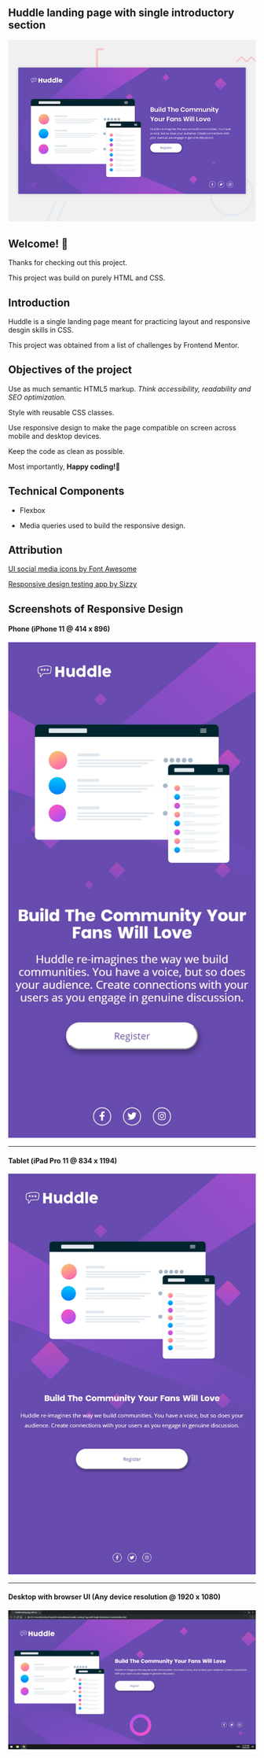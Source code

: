 ## Huddle landing page with single introductory section

![Design preview for the Huddle landing page with single introductory section](./design/desktop-preview.jpg)

## Welcome! 👋

Thanks for checking out this project.

This project was build on purely HTML and CSS.

## Introduction

Huddle is a single landing page meant for practicing layout and responsive desgin skills in CSS.

This project was obtained from a list of challenges by Frontend Mentor.

## Objectives of the project

Use as much semantic HTML5 markup. *Think accessibility, readability and SEO optimization.*

Style with reusable CSS classes. 

Use responsive design to make the page compatible on screen across mobile and desktop devices.

Keep the code as clean as possible.

Most importantly, **Happy coding!🚀**

## Technical Components

* Flexbox

* Media queries used to build the responsive design.

## Attribution

[UI social media icons by Font Awesome](https://fontawesome.com/ "Font Awesome")

[Responsive design testing app by Sizzy](https://a.paddle.com/v2/click/49831/114619?link=1947/ "Sizzy")

## Screenshots of Responsive Design

#### Phone (iPhone 11 @ 414 x 896)
![Page preview on iPhone 11](./screenshots/Sizzy-iPhone-11.png)
<hr />

#### Tablet (iPad Pro 11 @ 834 x 1194)
![Page preview on iPad Pro 11](./screenshots/Sizzy-iPad-Pro-11.png)
<hr />

#### Desktop with browser UI (Any device resolution @ 1920 x 1080)
![Page preview on desktop device](./screenshots/Sizzy-Desktop.png)
